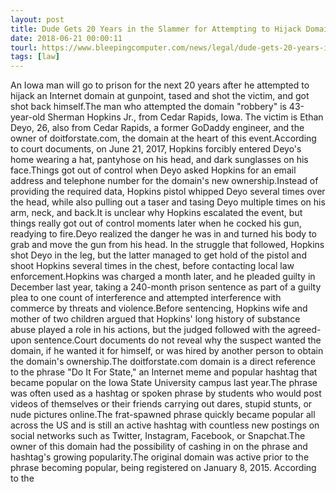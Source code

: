 ```yaml
---
layout: post
title: Dude Gets 20 Years in the Slammer for Attempting to Hijack Domain at Gunpoint
date: 2018-06-21 00:00:11
tourl: https://www.bleepingcomputer.com/news/legal/dude-gets-20-years-in-the-slammer-for-attempting-to-hijack-domain-at-gunpoint/
tags: [law]
---
```

An Iowa man will go to prison for the next 20 years after he attempted to hijack an Internet domain at gunpoint, tased and shot the victim, and got shot back himself.The man who attempted the domain "robbery" is 43-year-old Sherman Hopkins Jr., from Cedar Rapids, Iowa. The victim is Ethan Deyo, 26, also from Cedar Rapids, a former GoDaddy engineer, and the owner of doitforstate.com, the domain at the heart of this event.According to court documents, on June 21, 2017, Hopkins forcibly entered Deyo's home wearing a hat, pantyhose on his head, and dark sunglasses on his face.Things got out of control when Deyo asked Hopkins for an email address and telephone number for the domain's new ownership.Instead of providing the required data, Hopkins pistol whipped Deyo several times over the head, while also pulling out a taser and tasing Deyo multiple times on his arm, neck, and back.It is unclear why Hopkins escalated the event, but things really got out of control moments later when he cocked his gun, readying to fire.Deyo realized the danger he was in and turned his body to grab and move the gun from his head. In the struggle that followed, Hopkins shot Deyo in the leg, but the latter managed to get hold of the pistol and shoot Hopkins several times in the chest, before contacting local law enforcement.Hopkins was charged a month later, and he pleaded guilty in December last year, taking a 240-month prison sentence as part of a guilty plea to one count of interference and attempted interference with commerce by threats and violence.Before sentencing, Hopkins wife and mother of two children argued that Hopkins' long history of substance abuse played a role in his actions, but the judged followed with the agreed-upon sentence.Court documents do not reveal why the suspect wanted the domain, if he wanted it for himself, or was hired by another person to obtain the domain's ownership.The doitforstate.com domain is a direct reference to the phrase "Do It For State," an Internet meme and popular hashtag that became popular on the Iowa State University campus last year.The phrase was often used as a hashtag or spoken phrase by students who would post videos of themselves or their friends carrying out dares, stupid stunts, or nude pictures online.The frat-spawned phrase quickly became popular all across the US and is still an active hashtag with countless new postings on social networks such as Twitter, Instagram, Facebook, or Snapchat.The owner of this domain had the possibility of cashing in on the phrase and hashtag's growing popularity.The original domain was active prior to the phrase becoming popular, being registered on January 8, 2015. According to the 